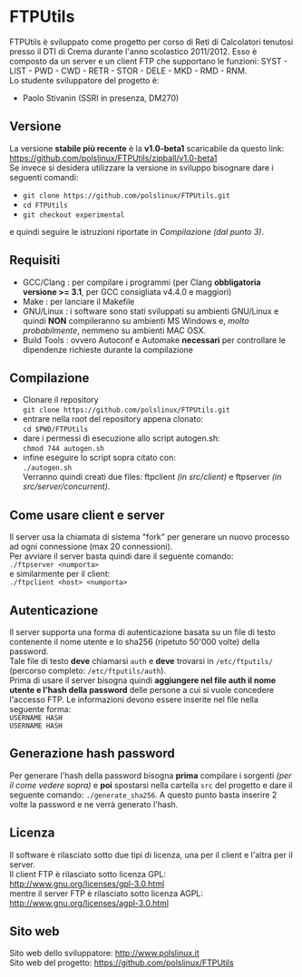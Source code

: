 FTPUtils
========
FTPUtils è sviluppato come progetto per corso di Reti di Calcolatori tenutosi presso il DTI di Crema durante l'anno scolastico 2011/2012.
Esso è composto da un server e un client FTP che supportano le funzioni: SYST - LIST - PWD - CWD - RETR - STOR - DELE - MKD - RMD - RNM.<br>
Lo studente sviluppatore del progetto è:

* Paolo Stivanin (SSRI in presenza, DM270)


Versione
--------
La versione **stabile più recente** è la **v1.0-beta1** scaricabile da questo link: https://github.com/polslinux/FTPUtils/zipball/v1.0-beta1<br>
Se invece si desidera utilizzare la versione in sviluppo bisognare dare i seguenti comandi:<br>

- `git clone https://github.com/polslinux/FTPUtils.git`<br>
- `cd FTPUtils`<br>
- `git checkout experimental`<br>

e quindi seguire le istruzioni riportate in *Compilazione (dal punto 3)*.

Requisiti
---------

* GCC/Clang	: per compilare i programmi (per Clang **obbligatoria versione >= 3.1**, per GCC consigliata v4.4.0 e maggiori)
* Make      	: per lanciare il Makefile
* GNU/Linux	: i software sono stati sviluppati su ambienti GNU/Linux e quindi **NON** compileranno su ambienti MS Windows e, *molto probabilmente*, nemmeno su ambienti MAC OSX.
* Build Tools	: ovvero Autoconf e Automake **necessari** per controllare le dipendenze richieste durante la compilazione

Compilazione
------------
* Clonare il repository<br>
`git clone https://github.com/polslinux/FTPUtils.git`<br>
* entrare nella root del repository appena clonato:<br>
`cd $PWD/FTPUtils`<br>
* dare i permessi di esecuzione allo script autogen.sh:<br>
`chmod 744 autogen.sh`<br>
* infine eseguire lo script sopra citato con:<br>
`./autogen.sh`<br>
Verranno quindi creati due files: ftpclient *(in src/client)* e ftpserver *(in src/server/concurrent)*.

Come usare client e server
--------------------------
Il server usa la chiamata di sistema "fork" per generare un nuovo processo ad ogni connessione (max 20 connessioni).<br>
Per avviare il server basta quindi dare il seguente comando:<br>
`./ftpserver <numporta>`<br>
e similarmente per il client:<br>
`./ftpclient <host> <numporta>`

Autenticazione
--------------
Il server supporta una forma di autenticazione basata su un file di testo contenente il nome utente e lo sha256 (ripetuto 50'000 volte) della password.<br>
Tale file di testo **deve** chiamarsi `auth` e **deve** trovarsi in `/etc/ftputils/` (percorso completo: `/etc/ftputils/auth`).<br>
Prima di usare il server bisogna quindi **aggiungere nel file auth il nome utente e l'hash della password** delle persone a cui si vuole concedere l'accesso FTP. Le informazioni devono essere inserite nel file nella seguente forma:<br>
`USERNAME HASH`<br>
`USERNAME HASH`<br>

Generazione hash password
-------------------------
Per generare l'hash della password bisogna **prima** compilare i sorgenti *(per il come vedere sopra)* e **poi** spostarsi nella cartella `src` del progetto e dare il seguente comando: `./generate_sha256`. A questo punto basta inserire 2 volte la password e ne verrà generato l'hash.

Licenza
-------
Il software è rilasciato sotto due tipi di licenza, una per il client e l'altra per il server.<br>
Il client FTP è rilasciato sotto licenza GPL:<br>
<http://www.gnu.org/licenses/gpl-3.0.html><br>
mentre il server FTP è rilasciato sotto licenza AGPL:<br>
<http://www.gnu.org/licenses/agpl-3.0.html><br>

Sito web
--------
Sito web dello sviluppatore:	<http://www.polslinux.it><br>
Sito web del progetto:			<https://github.com/polslinux/FTPUtils>
